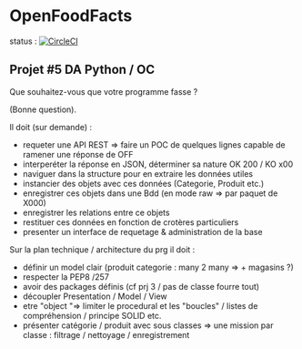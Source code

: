 # OpenFoodFacts

status : [![CircleCI](https://circleci.com/gh/jean-charles-gibier/OpenFoodFacts.svg?style=shield)](https://app.circleci.com/pipelines/github/jean-charles-gibier/OpenFoodFacts)

## Projet #5 DA Python / OC
 Que souhaitez-vous que votre programme fasse ?

(Bonne question).

Il doit (sur demande) :
- requeter une API REST => faire un POC de quelques lignes capable de ramener une réponse de OFF
- interperéter la réponse en JSON, déterminer sa nature OK 200 / KO x00
- naviguer dans la structure pour en extraire les données utiles
- instancier des objets avec ces données (Categorie, Produit etc.)
- enregistrer ces objets dans une Bdd (en mode raw => par paquet de X000)
- enregistrer les relations entre ce objets
- restituer ces données en fonction de crotères particuliers
- presenter un interface de requetage & administration de la base 

Sur la plan technique / architecture du prg il doit :
- définir un model clair (produit categorie : many 2 many  => + magasins ?) 
- respecter la PEP8 /257
- avoir des packages définis (cf prj 3 / pas de classe fourre tout)
- découpler Presentation  / Model / View 
- etre "object "=> limiter le procedural et les "boucles" / listes de compréhension / principe SOLID etc.
- présenter catégorie / produit avec sous classes => une mission par classe : filtrage / nettoyage / enregistrement 
